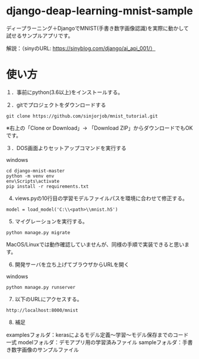 ﻿# django-deap-learning-mnist-sample

ディープラーニング＋DjangoでMNIST(手書き数字画像認識)を実際に動かして試せるサンプルアプリです。

解説：（sinyのURL: https://sinyblog.com/django/ai_api_001/）

# 使い方

１．事前にpython(3.6以上)をインストールする。

２．gitでプロジェクトをダウンロードする

```
git clone https://github.com/sinjorjob/mnist_tutorial.git
```

※右上の「Clone or Download」→ 「Download ZIP」からダウンロードでもOKです。

３．DOS画面よりセットアップコマンドを実行する

windows

```
cd django-mnist-master
python -m venv env
env\Scripts\activate
pip install -r requirements.txt
```

4. views.pyの10行目の学習モデルファイルパス<path>を環境に合わせて修正する。

```
model = load_model('C:\\<path>\\mnist.h5')
```
5. マイグレーションを実行する。
```
python manage.py migrate
```


MacOS/Linuxでは動作確認していませんが、同様の手順で実装できると思います。

6. 開発サーバを立ち上げてブラウザからURLを開く

windows

```
python manage.py runserver
```


7. 以下のURLにアクセスする。

```
http://localhost:8000/mnist
```

8. 補足

examplesフォルダ：kerasによるモデル定義～学習～モデル保存までのコード一式
modelフォルダ：デモアプリ用の学習済みファイル
sampleフォルダ：手書き数字画像のサンプルファイル